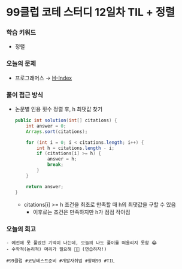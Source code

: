 # 99클럽 코테 스터디 12일차 TIL + 정렬

### 학습 키워드
- 정렬

### 오늘의 문제
- 프로그래머스 → [H-Index](https://school.programmers.co.kr/learn/courses/30/lessons/42747)

### 풀이 접근 방식
- 논문별 인용 횟수 정렬 후, h 최댓값 찾기
  ```java
  public int solution(int[] citations) {
      int answer = 0;
      Arrays.sort(citations);

      for (int i = 0; i < citations.length; i++) {
          int h = citations.length - i;
          if (citations[i] >= h) {
              answer = h;
              break;
          }
      }

      return answer;
  }
  ```
  - citations[i] >= h 조건을 최초로 만족할 때 h의 최댓값을 구할 수 있음
    - 이후로는 조건은 만족하지만 h가 점점 작아짐
### 오늘의 회고
    - 예전에 못 풀었던 기억이 나는데, 오늘의 나도 풀이를 떠올리지 못함 😂
    - 수학적(논리적) 머리가 필요해 😵‍💫 (연습하자!)

``#99클럽 #코딩테스트준비 #개발자취업 #항해99 #TIL``